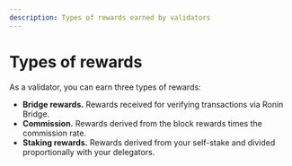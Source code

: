 ```yaml
---
description: Types of rewards earned by validators
---
```


# Types of rewards

As a validator, you can earn three types of rewards:
* **Bridge rewards.** Rewards received for verifying transactions via Ronin Bridge. 
* **Commission.** Rewards derived from the block rewards times the commission rate.
* **Staking rewards.** Rewards derived from your self-stake and divided proportionally with your delegators.